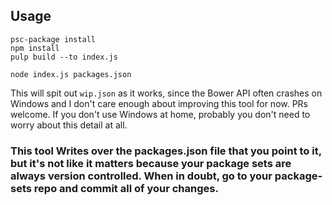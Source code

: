 ## Usage

```
psc-package install
npm install
pulp build --to index.js

node index.js packages.json
```

This will spit out `wip.json` as it works, since the Bower API often crashes on Windows and I don't care enough about improving this tool for now. PRs welcome. If you don't use Windows at home, probably you don't need to worry about this detail at all.

### This tool Writes over the packages.json file that you point to it, but it's not like it matters because your package sets are always version controlled. When in doubt, go to your package-sets repo and commit all of your changes.